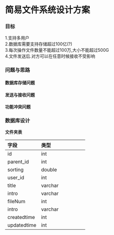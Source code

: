 # 简易文件系统设计方案

### 目标

1.支持多用户  
2.数据库需要支持存储超过100亿\(?\)  
3.每次操作文件数量不能超过100万,大小不能超过500G  
4.文件发送后.对方可以在任意时候接收不受影响

### 问题与思路

#### 数据库存储问题

#### 发送与接收问题

#### 功能冲突问题

### 数据库设计

**文件夹表**

|字段 | 类型 |  |  |  |  |  |
| :--- | :--- | :--- | :--- | :--- | :--- | :--- |
| id | int |  |  |  |  |  |
| parent\_id | int |  |  |  |  |  |
| sorting | double |  |  |  |  |  |
| user\_id | int |  |  |  |  |  |
| title | varchar |  |  |  |  |  |
| intro | varchar |  |  |  |  |  |
| fileNum | int |  |  |  |  |  |
| intro | varchar |  |  |  |  |  |
| createdtime | int |  |  |  |  |  |
| updatedtime | int |  |  |  |  |  |



